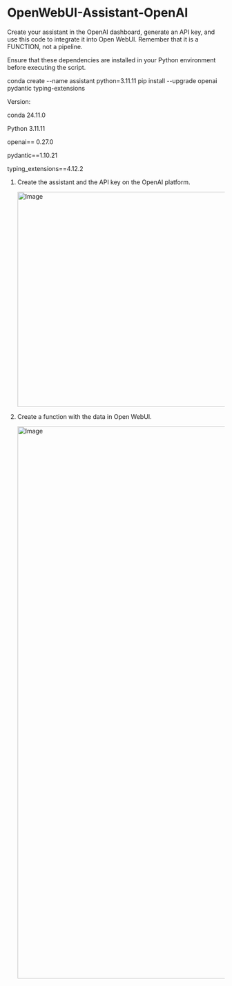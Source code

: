 # OpenWebUI-Assistant-OpenAI
Create your assistant in the OpenAI dashboard, generate an API key, and use this code to integrate it into Open WebUI. Remember that it is a FUNCTION, not a pipeline.

Ensure that these dependencies are installed in your Python environment before executing the script.

conda create --name assistant python=3.11.11
pip install --upgrade openai pydantic typing-extensions

Version:

conda 24.11.0

Python 3.11.11

openai== 0.27.0

pydantic==1.10.21

typing_extensions==4.12.2

1. Create the assistant and the API key on the OpenAI platform.

   <img width="497" alt="Image" src="https://github.com/user-attachments/assets/5c03576d-9ea5-4f3e-891c-77923842d579" />

2. Create a function with the data in Open WebUI.

   <img width="1276" alt="Image" src="https://github.com/user-attachments/assets/59f4b905-5562-4c49-bc56-5a879871893b" />
